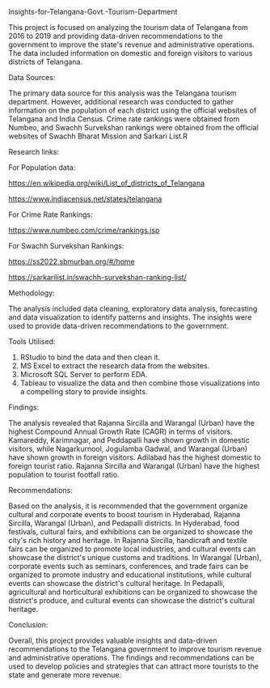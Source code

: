 Insights-for-Telangana-Govt.-Tourism-Department

This project is focused on analyzing the tourism data of Telangana from 2016 to 2019 and providing data-driven recommendations to the government to improve the state's revenue and administrative operations. 
The data included information on domestic and foreign visitors to various districts of Telangana.

Data Sources:

The primary data source for this analysis was the Telangana tourism department. 
However, additional research was conducted to gather information on the population of each district using the official websites of Telangana and India Census. 
Crime rate rankings were obtained from Numbeo, and Swachh Survekshan rankings were obtained from the official websites of Swachh Bharat Mission and Sarkari List.R

Research links:

For Population data: 

https://en.wikipedia.org/wiki/List_of_districts_of_Telangana 

https://www.indiacensus.net/states/telangana

For Crime Rate Rankings: 

https://www.numbeo.com/crime/rankings.jsp

For Swachh Survekshan Rankings: 

https://ss2022.sbmurban.org/#/home  

https://sarkarilist.in/swachh-survekshan-ranking-list/


Methodology:

The analysis included data cleaning, exploratory data analysis, forecasting and data visualization to identify patterns and insights. 
The insights were used to provide data-driven recommendations to the government.

Tools Utilised: 

1. RStudio to bind the data and then clean it.
2. MS Excel to extract the research data from the websites.
3. Microsoft SQL Server to perform EDA.
4. Tableau to visualize the data and then combine those visualizations into a compelling story to provide insights.

Findings:

The analysis revealed that Rajanna Sircilla and Warangal (Urban) have the highest Compound Annual Growth Rate (CAGR) in terms of visitors. 
Kamareddy, Karimnagar, and Peddapalli have shown growth in domestic visitors, while Nagarkurnool, Jogulamba Gadwal, and Warangal (Urban) have shown growth in foreign visitors. 
Adilabad has the highest domestic to foreign tourist ratio. 
Rajanna Sircilla and Warangal (Urban) have the highest population to tourist footfall ratio.

Recommendations:

Based on the analysis, it is recommended that the government organize cultural and corporate events to boost tourism in Hyderabad, Rajanna Sircilla, Warangal (Urban), and Pedapalli districts. 
In Hyderabad, food festivals, cultural fairs, and exhibitions can be organized to showcase the city's rich history and heritage. 
In Rajanna Sircilla, handicraft and textile fairs can be organized to promote local industries, and cultural events can showcase the district's unique customs and traditions. 
In Warangal (Urban), corporate events such as seminars, conferences, and trade fairs can be organized to promote industry and educational institutions, while cultural events can showcase the district's cultural heritage. 
In Pedapalli, agricultural and horticultural exhibitions can be organized to showcase the district's produce, and cultural events can showcase the district's cultural heritage.

Conclusion:

Overall, this project provides valuable insights and data-driven recommendations to the Telangana government to improve tourism revenue and administrative operations. 
The findings and recommendations can be used to develop policies and strategies that can attract more tourists to the state and generate more revenue.
